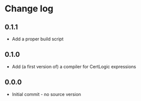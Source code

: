 # Change log

## 0.1.1

* Add a proper build script


## 0.1.0

* Add (a first version of) a compiler for CertLogic expressions


## 0.0.0

* Initial commit - no source version


